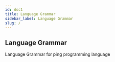 ```yaml
---
id: doc1
title: Language Grammar
sidebar_label: Language Grammar
slug: /
---
```


## Language Grammar

Language Grammar for ping programming language
